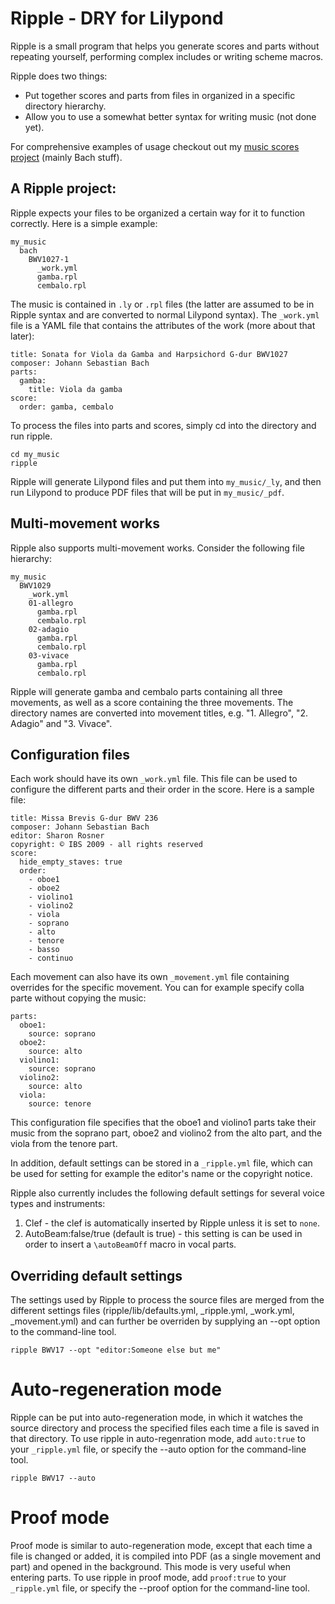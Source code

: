 # Ripple - DRY for Lilypond

Ripple is a small program that helps you generate scores and parts without repeating yourself, performing complex includes or writing scheme macros.

Ripple does two things:

- Put together scores and parts from files in organized in a specific directory hierarchy.
- Allow you to use a somewhat better syntax for writing music (not done yet).

For comprehensive examples of usage checkout out my [music scores project](http://github.com/ciconia/music/tree) (mainly Bach stuff).

## A Ripple project:

Ripple expects your files to be organized a certain way for it to function correctly. Here is a simple example:

    my_music
      bach
        BWV1027-1
          _work.yml
          gamba.rpl
          cembalo.rpl

The music is contained in <code>.ly</code> or <code>.rpl</code> files (the latter are assumed to be in Ripple syntax and are converted to normal Lilypond syntax). The <code>\_work.yml</code> file is a YAML file that contains the attributes of the work (more about that later):

    title: Sonata for Viola da Gamba and Harpsichord G-dur BWV1027
    composer: Johann Sebastian Bach
    parts:
      gamba:
        title: Viola da gamba
    score:
      order: gamba, cembalo
      
To process the files into parts and scores, simply cd into the directory and run ripple.

    cd my_music
    ripple
    
Ripple will generate Lilypond files and put them into <code>my\_music/\_ly</code>, and then run Lilypond to produce PDF files that will be put in <code>my\_music/\_pdf</code>.

## Multi-movement works

Ripple also supports multi-movement works. Consider the following file hierarchy:

    my_music
      BWV1029
        _work.yml
        01-allegro
          gamba.rpl
          cembalo.rpl
        02-adagio
          gamba.rpl
          cembalo.rpl
        03-vivace
          gamba.rpl
          cembalo.rpl

Ripple will generate gamba and cembalo parts containing all three movements, as well as a score containing the three movements. The directory names are converted into movement titles, e.g. "1. Allegro", "2. Adagio" and "3. Vivace".

## Configuration files

Each work should have its own <code>\_work.yml</code> file. This file can be used to configure the different parts and their order in the score. Here is a sample file:

    title: Missa Brevis G-dur BWV 236
    composer: Johann Sebastian Bach
    editor: Sharon Rosner
    copyright: © IBS 2009 - all rights reserved
    score:
      hide_empty_staves: true
      order:
        - oboe1
        - oboe2
        - violino1
        - violino2
        - viola
        - soprano
        - alto
        - tenore
        - basso
        - continuo

Each movement can also have its own <code>\_movement.yml</code> file containing overrides for the specific movement. You can for example specify colla parte without copying the music:

    parts:
      oboe1:
        source: soprano
      oboe2:
        source: alto
      violino1:
        source: soprano
      violino2: 
        source: alto
      viola:
        source: tenore

This configuration file specifies that the oboe1 and violino1 parts take their music from the soprano part, oboe2 and violino2 from the alto part, and the viola from the tenore part.

In addition, default settings can be stored in a <code>_ripple.yml</code> file, which can be used for setting for example the editor's name or the copyright notice.

Ripple also currently includes the following default settings for several voice types and instruments:

1. Clef - the clef is automatically inserted by Ripple unless it is set to <code>none</code>.
2. AutoBeam:false/true (default is true) - this setting is can be used in order to insert a <code>\autoBeamOff</code> macro in vocal parts.

## Overriding default settings

The settings used by Ripple to process the source files are merged from the different settings files (ripple/lib/defaults.yml, _ripple.yml, _work.yml, _movement.yml) and can further be overriden by supplying an --opt option to the command-line tool.

    ripple BWV17 --opt "editor:Someone else but me"
    
# Auto-regeneration mode

Ripple can be put into auto-regeneration mode, in which it watches the source directory and process the specified files each time a file is saved in that directory. To use ripple in auto-regenration mode, add <code>auto:true</code> to your <code>_ripple.yml</code> file, or specify the --auto option for the command-line tool.

    ripple BWV17 --auto

# Proof mode

Proof mode is similar to auto-regeneration mode, except that each time a file is changed or added, it is compiled into PDF (as a single movement and part) and opened in the background. This mode is very useful when entering parts. To use ripple in proof mode, add <code>proof:true</code> to your <code>_ripple.yml</code> file, or specify the --proof option for the command-line tool.